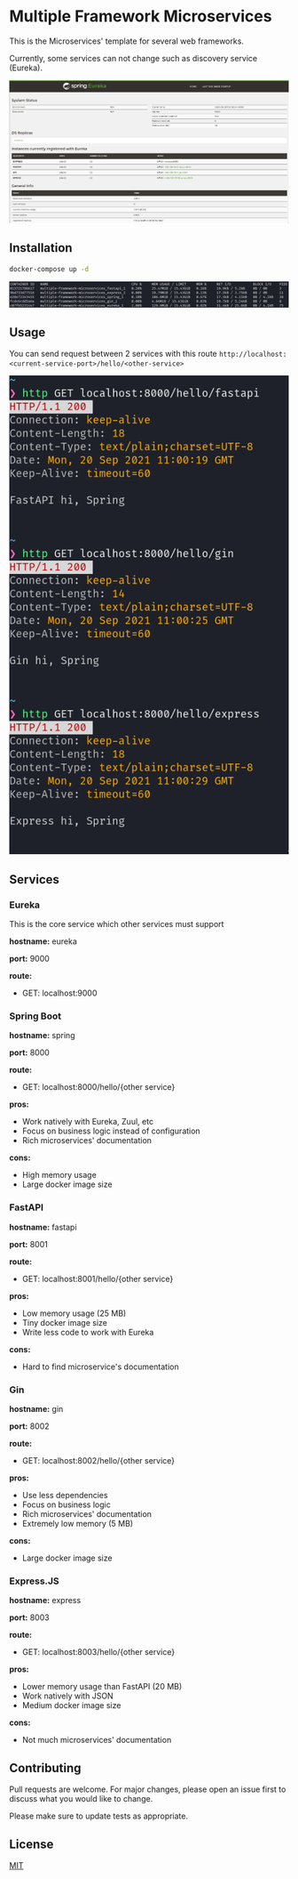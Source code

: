 # Multiple Framework Microservices

This is the Microservices' template for several web frameworks.

Currently, some services can not change such as discovery service (Eureka).

![Eureka](https://raw.githubusercontent.com/Nguyen-Hoang-Nam/readme-image/main/multiple-framework-microservices/eureka.jpg)

## Installation

```bash
docker-compose up -d
```

![Screenshot](https://raw.githubusercontent.com/Nguyen-Hoang-Nam/readme-image/main/multiple-framework-microservices/multiple-framework-microservices.jpg)

## Usage

You can send request between 2 services with this route
`http://localhost:<current-service-port>/hello/<other-service>`

![Route](https://raw.githubusercontent.com/Nguyen-Hoang-Nam/readme-image/main/multiple-framework-microservices/route.jpg)

## Services

### Eureka

This is the core service which other services must support

**hostname:** eureka

**port:** 9000

**route:**

- GET: localhost:9000

### Spring Boot

**hostname:** spring

**port:** 8000

**route:**

- GET: localhost:8000/hello/{other service}

**pros:**

- Work natively with Eureka, Zuul, etc
- Focus on business logic instead of configuration
- Rich microservices' documentation

**cons:**

- High memory usage
- Large docker image size

### FastAPI

**hostname:** fastapi

**port:** 8001

**route:**

- GET: localhost:8001/hello/{other service}

**pros:**

- Low memory usage (25 MB)
- Tiny docker image size
- Write less code to work with Eureka

**cons:**

- Hard to find microservice's documentation

### Gin

**hostname:** gin

**port:** 8002

**route:**

- GET: localhost:8002/hello/{other service}

**pros:**

- Use less dependencies
- Focus on business logic
- Rich microservices' documentation
- Extremely low memory (5 MB)

**cons:**

- Large docker image size

### Express.JS

**hostname:** express

**port:** 8003

**route:**

- GET: localhost:8003/hello/{other service}

**pros:**

- Lower memory usage than FastAPI (20 MB)
- Work natively with JSON
- Medium docker image size

**cons:**

- Not much microservices' documentation

## Contributing

Pull requests are welcome. For major changes,
please open an issue first to discuss what you would like to change.

Please make sure to update tests as appropriate.

## License

[MIT](https://choosealicense.com/licenses/mit/)
